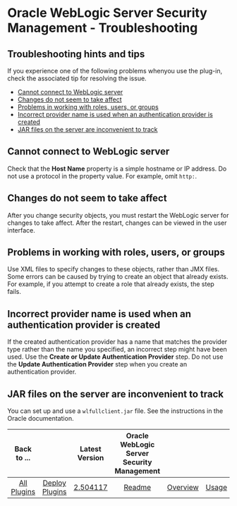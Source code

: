 
# Oracle WebLogic Server Security Management - Troubleshooting

## Troubleshooting hints and tips

If you experience one of the following problems whenyou use the plug-in, check the associated tip for resolving the issue.

* [Cannot connect to WebLogic server](#ts1)
* [Changes do not seem to take affect](#ts2)
* [Problems in working with roles, users, or groups](#ts3)
* [Incorrect provider name is used when an authentication provider is created](#ts4)
* [JAR files on the server are inconvenient to track](#ts5)


## **Cannot connect to WebLogic server**

Check that the **Host Name** property is a simple hostname or IP address. Do not use a protocol in the property value. For example, omit `http:`.


## **Changes do not seem to take affect**

After you change security objects, you must restart the WebLogic server for changes to take affect. After the restart, changes can be viewed in the user interface.


## **Problems in working with roles, users, or groups**

Use XML files to specify changes to these objects, rather than JMX files. Some errors can be caused by trying to create an object that already exists. For example, if you attempt to create a role that already exists, the step fails.


## **Incorrect provider name is used when an authentication provider is created**

If the created authentication provider has a name that matches the provider type rather than the name you specified, an incorrect step might have been used. Use the **Create or Update Authentication Provider** step. Do not use the **Update Authentication Provider** step when you create an authentication provider.


## **JAR files on the server are inconvenient to track**

You can set up and use a `wlfullclient.jar` file. See the instructions in the Oracle documentation.


|Back to ...||Latest Version|Oracle WebLogic Server Security Management |||||
| :---: | :---: | :---: | :---: | :---: | :---: | :---: | :---: |
|[All Plugins](../../index.md)|[Deploy Plugins](../README.md)|[2.504117](https://raw.githubusercontent.com/UrbanCode/IBM-UCD-PLUGINS/main/files/WebLogicSecurityMgmt/WLS-Security-Management-2.504117.zip)|[Readme](README.md)|[Overview](overview.md)|[Usage](usage.md)|[Steps](steps.md)|[Downloads](downloads.md)|

